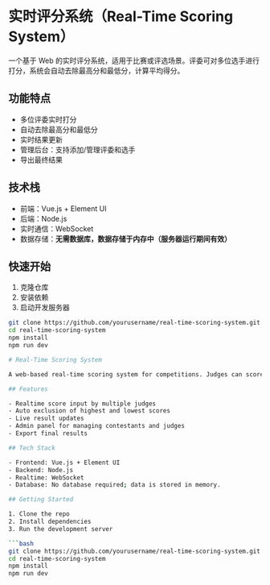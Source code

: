 # 实时评分系统（Real-Time Scoring System）

一个基于 Web 的实时评分系统，适用于比赛或评选场景。评委可对多位选手进行打分，系统会自动去除最高分和最低分，计算平均得分。

## 功能特点

- 多位评委实时打分  
- 自动去除最高分和最低分  
- 实时结果更新  
- 管理后台：支持添加/管理评委和选手  
- 导出最终结果  

## 技术栈

- 前端：Vue.js + Element UI  
- 后端：Node.js  
- 实时通信：WebSocket  
- 数据存储：**无需数据库，数据存储于内存中（服务器运行期间有效）**

## 快速开始

1. 克隆仓库  
2. 安装依赖  
3. 启动开发服务器  

```bash
git clone https://github.com/yourusername/real-time-scoring-system.git
cd real-time-scoring-system
npm install
npm run dev

# Real-Time Scoring System

A web-based real-time scoring system for competitions. Judges can score multiple contestants, with automatic calculation of average scores (excluding highest and lowest).

## Features

- Realtime score input by multiple judges
- Auto exclusion of highest and lowest scores
- Live result updates
- Admin panel for managing contestants and judges
- Export final results

## Tech Stack

- Frontend: Vue.js + Element UI
- Backend: Node.js 
- Realtime: WebSocket 
- Database: No database required; data is stored in memory.

## Getting Started

1. Clone the repo
2. Install dependencies
3. Run the development server

```bash
git clone https://github.com/yourusername/real-time-scoring-system.git
cd real-time-scoring-system
npm install
npm run dev
